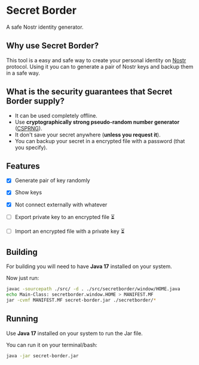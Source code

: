 # Secret Border

A safe Nostr identity generator.

## Why use Secret Border?

This tool is a easy and safe way to create your personal identity on [Nostr](https://nostr.com/) protocol. Using it you can to generate a pair of Nostr keys and backup them in a safe way.

## What is the security guarantees that Secret Border supply?

 - It can be used completely offline.
 - Use **cryptographically strong pseudo-random number generator** ([CSPRNG](https://en.wikipedia.org/wiki/Cryptographically_secure_pseudorandom_number_generator)).
 - It don't save your secret anywhere (**unless you request it**).
 - You can backup your secret in a encrypted file with a password (that you specify). 

## Features

 - [x] Generate pair of key randomly
 - [x] Show keys
 - [x] Not connect externally with whatever
 - [ ] Export private key to an encrypted file ⏳
 - [ ] Import an encrypted file with a private key ⏳
   

## Building

For building you will need to have **Java 17** installed on your system. 

Now just run:
  

```bash
javac -sourcepath ./src/ -d . ./src/secretborder/window/HOME.java
echo Main-Class: secretborder.window.HOME > MANIFEST.MF
jar -cvmf MANIFEST.MF secret-border.jar ./secretborder/*
```
   

## Running

Use **Java 17** installed on your system to run the Jar file.

You can run it on your terminal/bash:
  
```bash
java -jar secret-border.jar
```
